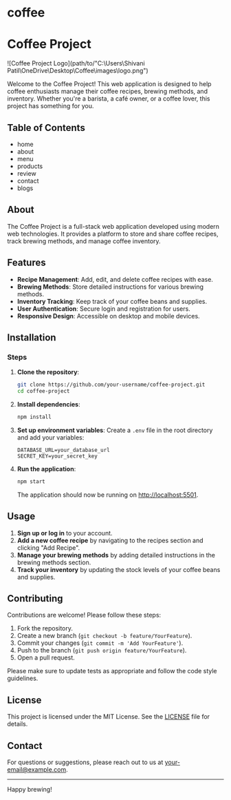 # coffee
# Coffee Project

![Coffee Project Logo](path/to/"C:\Users\Shivani Patil\OneDrive\Desktop\Coffee\images\logo.png")

Welcome to the Coffee Project! This web application is designed to help coffee enthusiasts manage their coffee recipes, brewing methods, and inventory. Whether you're a barista, a café owner, or a coffee lover, this project has something for you.

## Table of Contents

- home
- about
- menu
- products
- review
- contact
- blogs

## About

The Coffee Project is a full-stack web application developed using modern web technologies. It provides a platform to store and share coffee recipes, track brewing methods, and manage coffee inventory. 

## Features

- **Recipe Management**: Add, edit, and delete coffee recipes with ease.
- **Brewing Methods**: Store detailed instructions for various brewing methods.
- **Inventory Tracking**: Keep track of your coffee beans and supplies.
- **User Authentication**: Secure login and registration for users.
- **Responsive Design**: Accessible on desktop and mobile devices.

## Installation

### Steps

1. **Clone the repository**:
    ```bash
    git clone https://github.com/your-username/coffee-project.git
    cd coffee-project
    ```

2. **Install dependencies**:
    ```bash
    npm install
    ```

3. **Set up environment variables**:
    Create a `.env` file in the root directory and add your variables:
    ```env
    DATABASE_URL=your_database_url
    SECRET_KEY=your_secret_key
    ```

4. **Run the application**:
    ```bash
    npm start
    ```

    The application should now be running on [http://localhost:5501](http://localhost:5501).

## Usage

1. **Sign up or log in** to your account.
2. **Add a new coffee recipe** by navigating to the recipes section and clicking "Add Recipe".
3. **Manage your brewing methods** by adding detailed instructions in the brewing methods section.
4. **Track your inventory** by updating the stock levels of your coffee beans and supplies.

## Contributing

Contributions are welcome! Please follow these steps:

1. Fork the repository.
2. Create a new branch (`git checkout -b feature/YourFeature`).
3. Commit your changes (`git commit -m 'Add YourFeature'`).
4. Push to the branch (`git push origin feature/YourFeature`).
5. Open a pull request.

Please make sure to update tests as appropriate and follow the code style guidelines.

## License

This project is licensed under the MIT License. See the [LICENSE](LICENSE) file for details.

## Contact

For questions or suggestions, please reach out to us at [your-email@example.com](mailto:shivanipatil32003@gmail.com).

---

Happy brewing!

